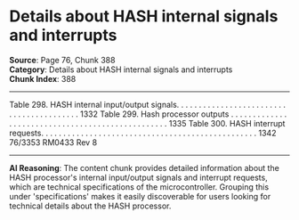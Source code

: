 # Details about HASH internal signals and interrupts

**Source**: Page 76, Chunk 388  
**Category**: Details about HASH internal signals and interrupts  
**Chunk Index**: 388

---

Table 298. HASH internal input/output signals. . . . . . . . . . . . . . . . . . . . . . . . . . . . . . . . . . . . . . . . . 1332
Table 299. Hash processor outputs . . . . . . . . . . . . . . . . . . . . . . . . . . . . . . . . . . . . . . . . . . . . . . . . . 1335
Table 300. HASH interrupt requests. . . . . . . . . . . . . . . . . . . . . . . . . . . . . . . . . . . . . . . . . . . . . . . . . 1342
76/3353 RM0433 Rev 8

---

**AI Reasoning**: The content chunk provides detailed information about the HASH processor's internal input/output signals and interrupt requests, which are technical specifications of the microcontroller. Grouping this under 'specifications' makes it easily discoverable for users looking for technical details about the HASH processor.
